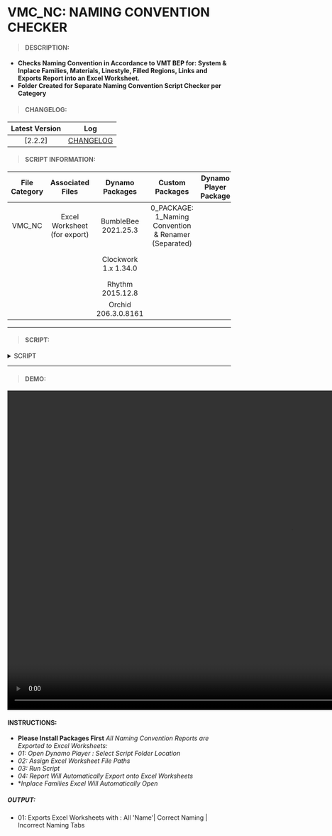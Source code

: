 # VMC_NC: NAMING CONVENTION CHECKER

> #### DESCRIPTION: 
- **Checks Naming Convention in Accordance to VMT BEP for: System & Inplace Families, Materials, Linestyle, Filled Regions, Links and Exports Report into an Excel Worksheet.**
- **Folder Created for Separate Naming Convention Script Checker per Category**

> #### CHANGELOG:

| Latest Version | Log |
| :-------: | :----: | 
|[2.2.2] | [CHANGELOG](/_scripts/_project/263_VMC/CHECKER/changelog/VMC_NamingConventionChecker.md) |

> #### SCRIPT INFORMATION: 

| File Category| Associated Files | Dynamo Packages | Custom Packages | Dynamo Player Package | Revit Version | Author | Reviewed By | File Name & Location
| :-------: | :----: | :---: | :---: | :---: | :---: | :---: | :--: | :--:
| VMC_NC | Excel Worksheet (for export) | BumbleBee 2021.25.3| 0_PACKAGE: 1_Naming Convention & Renamer (Separated) | | Revit 2021.1 | Cathrine Macabuhay | | VMC_NC_NamingConventionChecker 
|         |  | Clockwork 1.x 1.34.0| | | | | | (https://bimcapcom.sharepoint.com/:f:/s/BCP-Main/ElYGA5RdGiBIlkBawDx8AvkBn3iaObiuJCUN5tJbVBrgzA?e=ROlI0Q)
|         |  | Rhythm 2015.12.8   |
|         |  | Orchid 206.3.0.8161|
----------------------------------------------------------------
> #### SCRIPT: 

<details>
<summary>SCRIPT</summary>
<img src="/_scripts/_project/263_VMC/CHECKER/images/VMC_NamingConventionChecker.png">
</details>

------------------------------------------------------------------------------

> #### DEMO: 

<video width="1280" height="720" controls>
 <source src="/_scripts/_project/263_VMC/CHECKER/demo/VMC_NamingConventionChecker.mp4" type="video/mp4">
</video>

#### INSTRUCTIONS: 
- **Please Install Packages First**
*All Naming Convention Reports are Exported to Excel Worksheets:*
- *01: Open Dynamo Player : Select Script Folder Location*
- *02: Assign Excel Worksheet File Paths*
- *03: Run Script*
- *04: Report Will Automatically Export onto Excel Worksheets*
- **Inplace Families Excel Will Automatically Open*

##### OUTPUT: 
- 01: Exports Excel Worksheets with : All 'Name'| Correct Naming | Incorrect Naming Tabs
